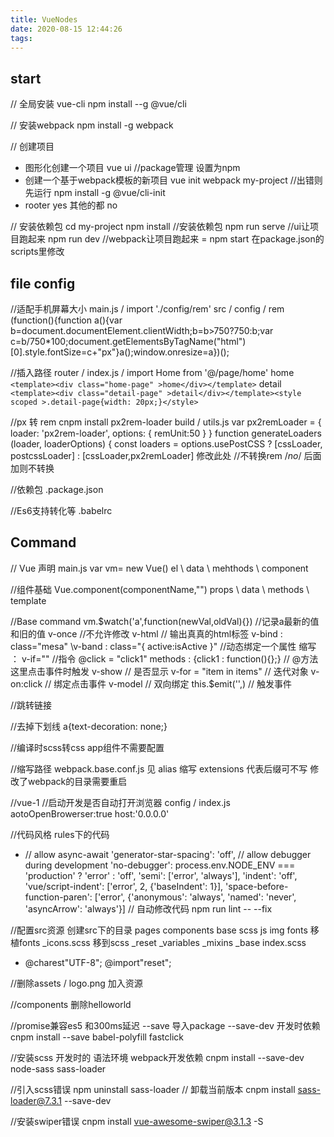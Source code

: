 ```yaml
---
title: VueNodes
date: 2020-08-15 12:44:26
tags:
---
```

## start
// 全局安装 vue-cli
npm install --g  @vue/cli

// 安装webpack
npm install -g webpack 

// 创建项目
- 图形化创建一个项目
vue ui    //package管理 设置为npm
- 创建一个基于webpack模板的新项目
vue init webpack my-project     //出错则先运行    npm install -g @vue/cli-init 
 - rooter yes 其他的都 no

// 安装依赖包
cd my-project
npm install     //安装依赖包
npm run serve   //ui让项目跑起来
npm run dev     //webpack让项目跑起来 = npm start 在package.json的scripts里修改

## file config
//适配手机屏幕大小
main.js / import './config/rem'
src / config / rem
(function(){function a(){var b=document.documentElement.clientWidth;b=b>750?750:b;var c=b/750*100;document.getElementsByTagName("html")[0].style.fontSize=c+"px"}a();window.onresize=a})();

//插入路径
router / index.js / import Home from '@/page/home'
home  ` <template><div class="home-page" >home</div></template> `
detail ` <template><div class="detail-page" >detail</div></template><style scoped >.detail-page{width: 20px;}</style>`

//px 转 rem
cnpm install px2rem-loader
build / utils.js 
var px2remLoader = { 
      loader: 'px2rem-loader',
      options: {
          remUnit:50
      }
  }
  function generateLoaders (loader, loaderOptions) {
    const loaders = options.usePostCSS ? [cssLoader, postcssLoader] : [cssLoader,px2remLoader]      修改此处
//不转换rem
/*no*/ 后面加则不转换 

//依赖包
.package.json

//Es6支持转化等
.babelrc

## Command

// Vue 声明
main.js
var vm= new Vue()
el \ data \ mehthods \ component

//组件基础
Vue.component(componentName,"")
props \ data \ methods \ template 

//Base command
vm.$watch('a',function(newVal,oldVal){})        //记录a最新的值和旧的值
v-once      //不允许修改
v-html      // 输出真真的html标签
v-bind : class="mesa" \v-band : class="{ active:isActive }"     //动态绑定一个属性  缩写 ：
v-if=""     //指令
@click = "click1"   methods : {click1 : function(){};}   // @方法 这里点击事件时触发 
v-show      // 是否显示 
v-for = "item in items"     // 迭代对象
v-on:click      // 绑定点击事件
v-model     // 双向绑定
this.$emit('',)     // 触发事件

//跳转链接
<router-link to="/detail"></router-link>    

//去掉下划线
a{text-decoration: none;}

//编译时scss转css app组件不需要配置
<style lang="scss"></style>

//缩写路径
webpack.base.conf.js 见
alias 缩写 extensions 代表后缀可不写
修改了webpack的目录需要重启

//vue-1 
//启动开发是否自动打开浏览器
config / index.js
aotoOpenBrowerser:true
host:'0.0.0.0'

//代码风格 rules下的代码
  - // allow async-await
    'generator-star-spacing': 'off',
    // allow debugger during development
    'no-debugger': process.env.NODE_ENV === 'production' ? 'error' : 'off',
    'semi': ['error', 'always'],
    'indent': 'off',
    'vue/script-indent': ['error', 2, {'baseIndent': 1}],
    'space-before-function-paren': ['error', {'anonymous': 'always', 'named': 'never', 'asyncArrow': 'always'}]
// 自动修改代码
npm run lint -- --fix

//配置src资源
创建src下的目录 pages components base scss js img fonts
移植fonts
_icons.scss 移到scss 
_reset _variables _mixins _base index.scss
- @charest"UTF-8";
  @import"reset";

//删除assets / logo.png
加入资源

//components 删除helloworld

//promise兼容es5 和300ms延迟 --save 导入package --save-dev 开发时依赖
cnpm install --save babel-polyfill fastclick 

//安装scss   开发时的    语法环境  webpack开发依赖
cnpm install --save-dev node-sass sass-loader

//引入scss错误
npm uninstall sass-loader // 卸载当前版本
cnpm install sass-loader@7.3.1 --save-dev 

//安装swiper错误
cnpm install vue-awesome-swiper@3.1.3 -S